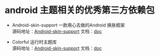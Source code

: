 # android 主题相关的优秀第三方依赖包

* Android-skin-support 一款用心去做的Android 换肤框架  
源码地址：[Android-skin-support](https://github.com/ximsfei/Android-skin-support) 文档：[doc](https://github.com/ximsfei/Android-skin-support/blob/master/README.md)

* Colorful 运行时主题库  
源码地址：[Android-skin-support](https://github.com/ximsfei/Android-skin-support) 文档：[doc](https://github.com/ximsfei/Android-skin-support/blob/master/README.md)